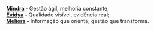 <strong><a href="#" target= _blank >Mindra</a> - </strong>Gestão ágil, melhoria constante;<br>
<strong><a href="#" target= _blank >Evidya</a> - </strong>Qualidade visível, evidência real;<br>
<strong><a href="#" target= _blank >Meliora</a> - </strong>Informação que orienta, gestão que transforma.<br>
